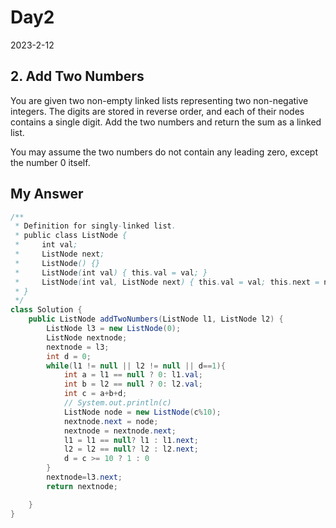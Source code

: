 # Day2
2023-2-12

## 2. Add Two Numbers
You are given two non-empty linked lists representing two non-negative integers. The digits are stored in reverse order, and each of their nodes contains a single digit. Add the two numbers and return the sum as a linked list.

You may assume the two numbers do not contain any leading zero, except the number 0 itself.

## My Answer

```java
/**
 * Definition for singly-linked list.
 * public class ListNode {
 *     int val;
 *     ListNode next;
 *     ListNode() {}
 *     ListNode(int val) { this.val = val; }
 *     ListNode(int val, ListNode next) { this.val = val; this.next = next; }
 * }
 */
class Solution {
    public ListNode addTwoNumbers(ListNode l1, ListNode l2) {
        ListNode l3 = new ListNode(0);
        ListNode nextnode;
        nextnode = l3;
        int d = 0;
        while(l1 != null || l2 != null || d==1){
            int a = l1 == null ? 0: l1.val;
            int b = l2 == null ? 0: l2.val;
            int c = a+b+d;
            // System.out.println(c)
            ListNode node = new ListNode(c%10);
            nextnode.next = node;
            nextnode = nextnode.next;
            l1 = l1 == null? l1 : l1.next;
            l2 = l2 == null? l2 : l2.next;
            d = c >= 10 ? 1 : 0
        }
        nextnode=l3.next;
        return nextnode;

    }
}
```